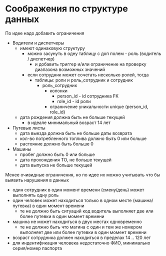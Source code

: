 Соображения по структуре данных
============================================

По идее надо добавить ограничения

- Водители и диспетчеры 
    - имеют одинаковую структуру
        - можно засунуть в одну таблицу с доп полем - роль (водитель / диспетчер)
            - и добавить триггер и/или ограничение на проверку диапазона возможных значений
        - если сотрудник может сочетать несколько ролей, тогда
            - таблицы: роли и роль_сотрудник и сотрудник
                - роль_сотрудник
                    - колонки
                        - person_id - id сотрудника FK
                        - role_id - id роли
                    - ограничение уникальности unique (person_id, role_id)
    - дата рождения должна быть не больше текущей
        - в идеале минимальный возраст 14 лет
- Путевые листы
    - дата выезда должна быть не больше даты возврата
    - кол-во потребленного топлива должно быть 0 или больше
    - растояние должно быть больше 0
- Машины
    - пробег должно быть 0 или больше
    - дата прохождения ТО, не больше текущей
    - дата выпуска не больше текущей

Менее очивидные ограничения, но по идее их можно учитывать что бы выявить нарушения в данных

- один сотрудник в один момент времени (смену/день) может выполнять одну роль
- один человек может находиться только в одном месте (машина/путевка) в один момент времени
    - те не должно быть ситуаций код водитель выполняет две или более путевки в один момент времени
- машина не может находиться в двух местах одновременно
    - те не должно быть что магина с один и тем же номером выполняет две или более путевки в один момент времени
- возраст сотрудника должен находиться в пределах 14 .. 120 лет
- для индентификация человека недостаточно ФИО, минимально серия/номер паспорта